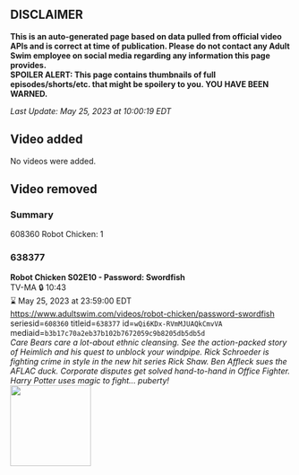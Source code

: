 ## DISCLAIMER
**This is an auto-generated page based on data pulled from official video APIs and is correct at time of publication. Please do not contact any Adult Swim employee on social media regarding any information this page provides.**  
**SPOILER ALERT: This page contains thumbnails of full episodes/shorts/etc. that might be spoilery to you. YOU HAVE BEEN WARNED.**  

_Last Update: May 25, 2023 at 10:00:19 EDT_
## Video added
No videos were added.  
## Video removed
### Summary
608360 Robot Chicken: 1  
### 638377
**Robot Chicken S02E10 - Password: Swordfish**  
TV-MA 🔒 10:43  
⌛ May 25, 2023 at 23:59:00 EDT  
https://www.adultswim.com/videos/robot-chicken/password-swordfish  
seriesid=`608360` titleid=`638377` id=`wQi6KDx-RVmMJUAQkCmvVA` mediaid=`b3b17c70a2eb37b102b7672059c9b8205db5db5d`  
_Care Bears care a lot-about ethnic cleansing.  See the action-packed story of Heimlich and his quest to unblock your windpipe.  Rick Schroeder is fighting crime in style in the new hit series Rick Shaw.  Ben Affleck sues the AFLAC duck.  Corporate disputes get solved hand-to-hand in Office Fighter.  Harry Potter uses magic to fight... puberty!_  
<a href="https://media.cdn.adultswim.com/uploads/20200401/thumbnails/2_20411133288-robotchicken_029.jpg"><img src="https://media.cdn.adultswim.com/uploads/20200401/thumbnails/2_20411133288-robotchicken_029.jpg" height="144px" /></a>
